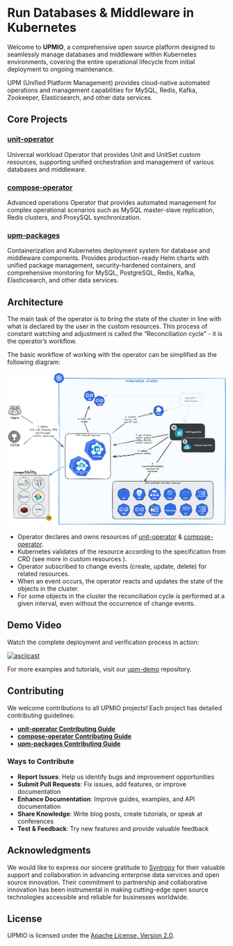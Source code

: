 # Run Databases & Middleware in Kubernetes

Welcome to **UPMIO**, a comprehensive open source platform designed to
seamlessly manage databases and middleware within Kubernetes environments,
covering the entire operational lifecycle from initial deployment to ongoing
maintenance.

UPM (Unified Platform Management) provides cloud-native automated operations
and management capabilities for MySQL, Redis, Kafka, Zookeeper, Elasticsearch,
and other data services.

## Core Projects

### [unit-operator](https://github.com/upmio/unit-operator)

Universal workload Operator that provides Unit and UnitSet custom resources,
supporting unified orchestration and management of various databases and middleware.

### [compose-operator](https://github.com/upmio/compose-operator)

Advanced operations Operator that provides automated management for complex
operational scenarios such as MySQL master-slave replication, Redis clusters,
and ProxySQL synchronization.

### [upm-packages](https://github.com/upmio/upm-packages)

Containerization and Kubernetes deployment system for database
and middleware components. Provides production-ready Helm charts with unified
package management, security-hardened containers, and comprehensive monitoring
for MySQL, PostgreSQL, Redis, Kafka, Elasticsearch, and other data services.

## Architecture

The main task of the operator is to bring the state of the cluster in line with what is declared by the user in the custom resources. This process of constant watching and adjustment is called the “Reconciliation cycle” - it is the operator’s workflow.

The basic workflow of working with the operator can be simplified as the following diagram:

![upm-operator](upm-operator.png)

- Operator declares and owns resources of [unit-operator](https://github.com/upmio/unit-operator) & [compose-operator](https://github.com/upmio/compose-operator).
- Kubernetes validates of the resource according to the specification from CRD (see more in custom resources ).
- Operator subscribed to change events (create, update, delete) for related resources.
- When an event occurs, the operator reacts and updates the state of the objects in the cluster.
- For some objects in the cluster the reconciliation cycle is performed at a given interval, even without the occurrence of change events.

## Demo Video

Watch the complete deployment and verification process in action:

[![asciicast](https://asciinema.org/a/737567.svg)](https://asciinema.org/a/737567)

For more examples and tutorials, visit our [upm-demo](https://github.com/upmio/upm-demo) repository.

## Contributing

We welcome contributions to all UPMIO projects! Each project has detailed contributing guidelines:

- **[unit-operator Contributing Guide](https://github.com/upmio/unit-operator/blob/main/CONTRIBUTING.md)**
- **[compose-operator Contributing Guide](https://github.com/upmio/compose-operator/blob/main/CONTRIBUTING.md)**  
- **[upm-packages Contributing Guide](https://github.com/upmio/upm-packages/blob/main/CONTRIBUTING.md)**

### Ways to Contribute

- **Report Issues**: Help us identify bugs and improvement opportunities
- **Submit Pull Requests**: Fix issues, add features, or improve documentation
- **Enhance Documentation**: Improve guides, examples, and API documentation
- **Share Knowledge**: Write blog posts, create tutorials, or speak at conferences
- **Test & Feedback**: Try new features and provide valuable feedback

## Acknowledgments

We would like to express our sincere gratitude to [Syntropy](https://www.syntropycloud.io/company/) for their valuable support and collaboration in advancing enterprise data services and open source innovation. Their commitment to partnership and collaborative innovation has been instrumental in making cutting-edge open source technologies accessible and reliable for businesses worldwide.

## License

UPMIO is licensed under the [Apache License, Version 2.0](https://github.com/upmio/.github/blob/main/LICENSE).
